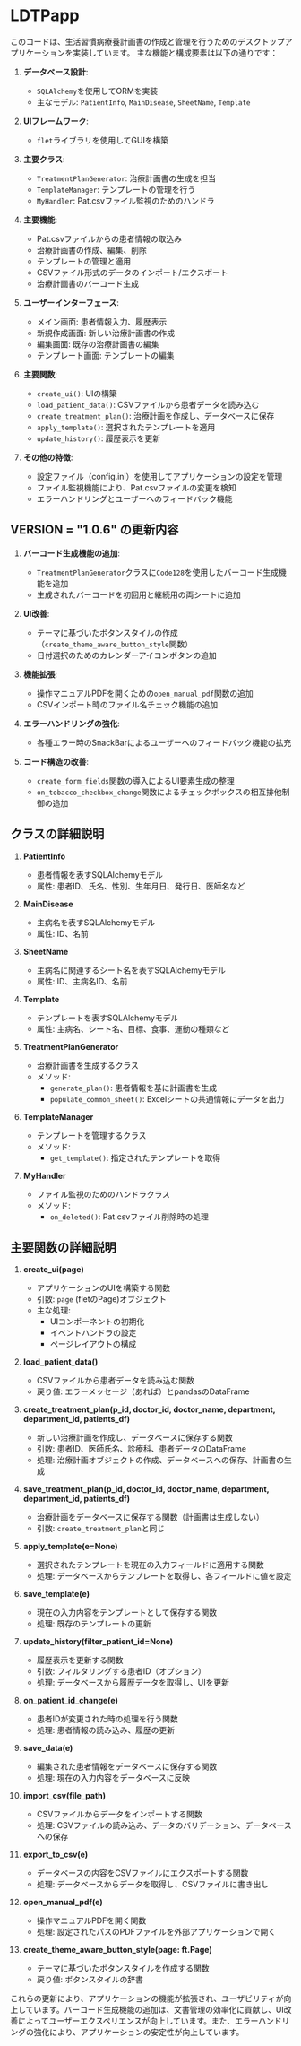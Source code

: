 # LDTPapp

このコードは、生活習慣病療養計画書の作成と管理を行うためのデスクトップアプリケーションを実装しています。
主な機能と構成要素は以下の通りです：

1. **データベース設計**:
   - `SQLAlchemy`を使用してORMを実装
   - 主なモデル: `PatientInfo`, `MainDisease`, `SheetName`, `Template`

2. **UIフレームワーク**:
   - `flet`ライブラリを使用してGUIを構築

3. **主要クラス**:
   - `TreatmentPlanGenerator`: 治療計画書の生成を担当
   - `TemplateManager`: テンプレートの管理を行う
   - `MyHandler`: Pat.csvファイル監視のためのハンドラ

4. **主要機能**:
   - Pat.csvファイルからの患者情報の取込み
   - 治療計画書の作成、編集、削除
   - テンプレートの管理と適用
   - CSVファイル形式のデータのインポート/エクスポート
   - 治療計画書のバーコード生成

5. **ユーザーインターフェース**:
   - メイン画面: 患者情報入力、履歴表示
   - 新規作成画面: 新しい治療計画書の作成
   - 編集画面: 既存の治療計画書の編集
   - テンプレート画面: テンプレートの編集

6. **主要関数**:
   - `create_ui()`: UIの構築
   - `load_patient_data()`: CSVファイルから患者データを読み込む
   - `create_treatment_plan()`: 治療計画を作成し、データベースに保存
   - `apply_template()`: 選択されたテンプレートを適用
   - `update_history()`: 履歴表示を更新

7. **その他の特徴**:
   - 設定ファイル（config.ini）を使用してアプリケーションの設定を管理
   - ファイル監視機能により、Pat.csvファイルの変更を検知
   - エラーハンドリングとユーザーへのフィードバック機能

## VERSION = "1.0.6" の更新内容

1. **バーコード生成機能の追加**:
   - `TreatmentPlanGenerator`クラスに`Code128`を使用したバーコード生成機能を追加
   - 生成されたバーコードを初回用と継続用の両シートに追加

2. **UI改善**:
   - テーマに基づいたボタンスタイルの作成（`create_theme_aware_button_style`関数）
   - 日付選択のためのカレンダーアイコンボタンの追加

3. **機能拡張**:
   - 操作マニュアルPDFを開くための`open_manual_pdf`関数の追加
   - CSVインポート時のファイル名チェック機能の追加

4. **エラーハンドリングの強化**:
   - 各種エラー時のSnackBarによるユーザーへのフィードバック機能の拡充

5. **コード構造の改善**:
   - `create_form_fields`関数の導入によるUI要素生成の整理
   - `on_tobacco_checkbox_change`関数によるチェックボックスの相互排他制御の追加

## クラスの詳細説明

1. **PatientInfo**
   - 患者情報を表すSQLAlchemyモデル
   - 属性: 患者ID、氏名、性別、生年月日、発行日、医師名など

2. **MainDisease**
   - 主病名を表すSQLAlchemyモデル
   - 属性: ID、名前

3. **SheetName**
   - 主病名に関連するシート名を表すSQLAlchemyモデル
   - 属性: ID、主病名ID、名前

4. **Template**
   - テンプレートを表すSQLAlchemyモデル
   - 属性: 主病名、シート名、目標、食事、運動の種類など

5. **TreatmentPlanGenerator**
   - 治療計画書を生成するクラス
   - メソッド:
     - `generate_plan()`: 患者情報を基に計画書を生成
     - `populate_common_sheet()`: Excelシートの共通情報にデータを出力

6. **TemplateManager**
   - テンプレートを管理するクラス
   - メソッド:
     - `get_template()`: 指定されたテンプレートを取得

7. **MyHandler**
   - ファイル監視のためのハンドラクラス
   - メソッド:
     - `on_deleted()`: Pat.csvファイル削除時の処理

## 主要関数の詳細説明

1. **create_ui(page)**
   - アプリケーションのUIを構築する関数
   - 引数: `page` (fletのPage)オブジェクト
   - 主な処理:
     - UIコンポーネントの初期化
     - イベントハンドラの設定
     - ページレイアウトの構成

2. **load_patient_data()**
   - CSVファイルから患者データを読み込む関数
   - 戻り値: エラーメッセージ（あれば）とpandasのDataFrame

3. **create_treatment_plan(p_id, doctor_id, doctor_name, department, department_id, patients_df)**
   - 新しい治療計画を作成し、データベースに保存する関数
   - 引数: 患者ID、医師氏名、診療科、患者データのDataFrame
   - 処理: 治療計画オブジェクトの作成、データベースへの保存、計画書の生成

4. **save_treatment_plan(p_id, doctor_id, doctor_name, department, department_id, patients_df)**
   - 治療計画をデータベースに保存する関数（計画書は生成しない）
   - 引数: `create_treatment_plan`と同じ

5. **apply_template(e=None)**
   - 選択されたテンプレートを現在の入力フィールドに適用する関数
   - 処理: データベースからテンプレートを取得し、各フィールドに値を設定

6. **save_template(e)**
   - 現在の入力内容をテンプレートとして保存する関数
   - 処理: 既存のテンプレートの更新

7. **update_history(filter_patient_id=None)**
   - 履歴表示を更新する関数
   - 引数: フィルタリングする患者ID（オプション）
   - 処理: データベースから履歴データを取得し、UIを更新

8. **on_patient_id_change(e)**
   - 患者IDが変更された時の処理を行う関数
   - 処理: 患者情報の読み込み、履歴の更新

9. **save_data(e)**
   - 編集された患者情報をデータベースに保存する関数
   - 処理: 現在の入力内容をデータベースに反映

10. **import_csv(file_path)**
    - CSVファイルからデータをインポートする関数
    - 処理: CSVファイルの読み込み、データのバリデーション、データベースへの保存

11. **export_to_csv(e)**
    - データベースの内容をCSVファイルにエクスポートする関数
    - 処理: データベースからデータを取得し、CSVファイルに書き出し

12. **open_manual_pdf(e)**
    - 操作マニュアルPDFを開く関数
    - 処理: 設定されたパスのPDFファイルを外部アプリケーションで開く

13. **create_theme_aware_button_style(page: ft.Page)**
    - テーマに基づいたボタンスタイルを作成する関数
    - 戻り値: ボタンスタイルの辞書

これらの更新により、アプリケーションの機能が拡張され、ユーザビリティが向上しています。バーコード生成機能の追加は、文書管理の効率化に貢献し、UI改善によってユーザーエクスペリエンスが向上しています。また、エラーハンドリングの強化により、アプリケーションの安定性が向上しています。
